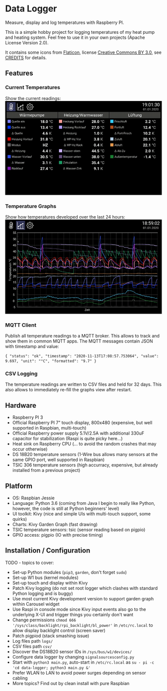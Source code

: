 # Data Logger
Measure, display and log temperatures with Raspberry PI.

This is a simple hobby project for logging temperatures of my heat pump and heating system. 
Feel free to use it in your own projects (Apache License Version 2.0).

It contains some icons from [Flaticon](https://www.flaticon.com/), license [Creative Commons BY 3.0](http://creativecommons.org/licenses/by/3.0/), see [CREDITS](CREDITS.html) for details.

## Features

### Current Temperatures
Show the current readings:
![Measurements View](screenshots/measurements.png)

### Temperature Graphs
Show how temperatures developed over the last 24 hours:
![Graphs View](screenshots/graphs.png)

### MQTT Client
Publish all temperature readings to a MQTT broker. This allows to track and show them in common MQTT apps.
The MQTT messages contain JSON with timestamp and value:

    { "status": "ok", "timestamp": "2020-11-13T17:08:57.753064", "value": 9.697, "unit": "°C", "formatted": "9.7" }

### CSV Logging
The temperature readings are written to CSV files and held for 32 days. This also allows to immediately re-fill the graphs view after restart.

## Hardware

- Raspberry PI 3
- Official Raspberry PI 7" touch display, 800x480 (expensive, but well supported in Raspbian, multi-touch)
- Official Raspberry power supply 5.1V/2.5A with additional 330uF capacitor for stabilization (Raspi is quite picky here...)
- Heat sink on Raspberry CPU (... to avoid the random crashes that may occur otherwise)
- DS 18B20 temperature sensors (1-Wire bus allows many sensors at the same GPIO port, well supported in Raspbian)
- TSIC 306 temperature sensors (high accurracy, expensive, but already installed from a previous project)

## Platform

- OS: Raspbian Jessie
- Language: Python 3.6 (coming from Java I begin to really like Python, however, the code is still at Python beginners' level)
- UI toolkit: Kivy (nice and simple UIs with multi-touch support, some quirks)
- Charts: Kivy Garden Graph (fast drawing)
- TSIC temperature sensors: tsic (sensor reading based on pigpio)
- GPIO access: pigpio (IO with precise timing)

## Installation / Configuration

TODO - topics to cover:
- Set-up Python modules (`pip3`, `garden`, don't forget `sudo`)
- Set-up W1 bus (kernel modules)
- Set-up touch and display within Kivy
- Patch Kivy logging (do not set root logger which clashes with standard Python logging and is buggy)
- Use most current Kivy development version to support garden graph within Carousel widget
- Use Raspi in console mode since Kivy input events also go to the underlying X-UI and trigger things you certainly don't want
- Change permissions `chmod 666 '/sys/class/backlight/rpi_backlight/bl_power'` in `/etc/rc.local` to allow display backlight control (screen saver)
- Patch pigpiod (stack smashing issue)
- Log files path `logs/`
- CSV files path `csv/`
- Discover the DS18B20 sensor IDs in `/sys/bus/w1/devices/` 
- Configure data logger by changing `signalsourcesconfig.py`
- Start with `python3 main.py`, auto-start in `/etc/rc.local` as `su - pi -c 'cd data-logger; python3 main.py &'`
- Prefer WLAN to LAN to avoid power surges depending on sensor cabling
- More topics? Find out by clean install with pure Raspbian
